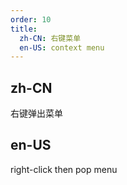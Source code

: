 ```yaml
---
order: 10
title:
  zh-CN: 右键菜单
  en-US: context menu
---
```


## zh-CN

右键弹出菜单

## en-US

right-click then pop menu
